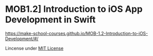 # MOB1.2] Introduction to iOS App Development in Swift
https://make-school-courses.github.io/MOB-1.2-Introduction-to-iOS-Development/#/

Lincense under [MIT License](LICENSE)
